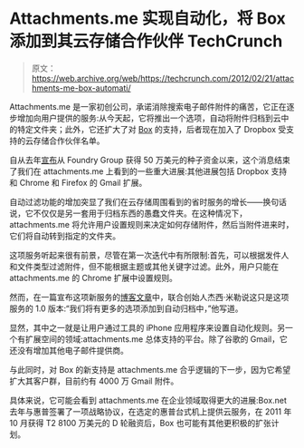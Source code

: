 # Attachments.me 实现自动化，将 Box 添加到其云存储合作伙伴 TechCrunch

> 原文：<https://web.archive.org/web/https://techcrunch.com/2012/02/21/attachments-me-box-automati/>

Attachments.me 是一家初创公司，承诺消除搜索电子邮件附件的痛苦，它正在逐步增加向用户提供的服务:从今天起，它将推出一个选项，自动将附件归档到云中的特定文件夹；此外，它还扩大了对 [Box](https://web.archive.org/web/20221225114325/http://box.net/) 的支持，后者现在加入了 Dropbox 受支持的云存储合作伙伴名单。

自从去年[宣布](https://web.archive.org/web/20221225114325/https://techcrunch.com/2011/03/02/attachments-me-foundry-500000/)从 Foundry Group 获得 50 万美元的种子资金以来，这个消息结束了我们在 attachments.me 上看到的一些重大进展:其他进展包括 Dropbox 支持和 Chrome 和 Firefox 的 Gmail 扩展。

自动过滤功能的增加突显了我们在云存储周围看到的省时服务的增长——换句话说，它不仅仅是另一套用于归档东西的愚蠢文件夹。在这种情况下，attachments.me 将允许用户设置规则来决定如何存储附件，然后当附件进来时，它们将自动转到指定的文件夹。

这项服务听起来很有前景，尽管在第一次迭代中有所限制:首先，可以根据发件人和文件类型过滤附件，但不能根据主题或其他关键字过滤。此外，用户只能在 attachments.me 的 Chrome 扩展中设置规则。

然而，在一篇宣布这项新服务的[博客文章](https://web.archive.org/web/20221225114325/http://blog.attachments.me/post/17994792487/automatic-filing-new-iphone-app-and-box-integration)中，联合创始人杰西·米勒说这只是这项服务的 1.0 版本:“我们将有更多的选项添加到自动归档中，”他写道。

显然，其中之一就是让用户通过工具的 iPhone 应用程序来设置自动化规则。另一个有扩展空间的领域:attachments.me 总体支持的平台。除了谷歌的 Gmail，它还没有增加其他电子邮件提供商。

与此同时，对 Box 的新支持是 attachments.me 合乎逻辑的下一步，因为它希望扩大其客户群，目前约有 4000 万 Gmail 附件。

具体来说，它可能会看到 attachments.me 在企业领域取得更大的进展:Box.net 去年与惠普签署了一项战略协议，在选定的惠普台式机上提供云服务，在 2011 年 10 月获得 T2 8100 万美元的 D 轮融资后，Box 也可能有其他更积极的扩张计划。